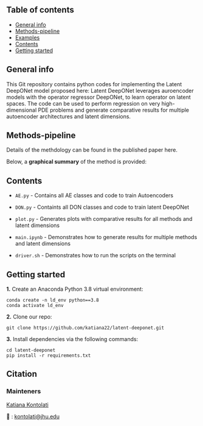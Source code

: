 ## Table of contents
* [General info](#general-info)
* [Methods-pipeline](#methods-pipeline)
* [Examples](#examples)
* [Contents](#contents)
* [Getting started](#getting-started)

## General info

This Git repository contains python codes for implementing the Latent DeepONet model proposed here: 
Latent DeepONet leverages auroencoder models with the operator regressor DeepONet, to learn operator on latent spaces. The code can be used to perform regression on very high-dimensional PDE problems and generate comparative results for multiple autoencoder architectures and latent dimensions.

## Methods-pipeline

Details of the methdology can be found in the published paper here.

Below, a **graphical summary** of the method is provided:

<!---
<img src="pipeline.png" width="700">

## Application

Three illustrative examples are provided. The first considers a dielectric cylinder suspended in a homogeneous electric field. The second is the classic Lotka-Volterra dynamical system modeling the evolution of two species interacting with each other, one a predator and one a prey. Finally, the third example considers a system of advection-diffusion-reaction equations which models a first-order chemical reaction between two species. 
 
<img src="applications.png" width="900">
--->

## Contents

* ```AE.py``` - Contains all AE classes and code to train Autoencoders

* ```DON.py``` - Containts all DON classes and code to train latent DeepONet

* ```plot.py``` - Generates plots with comparative results for all methods and latent dimensions

* ```main.ipynb``` - Demonstrates how to generate results for multiple methods and latent dimensions

* ```driver.sh``` - Demonstrates how to run the scripts on the terminal


## Getting started

**1.** Create an Anaconda Python 3.8 virtual environment:
```
conda create -n ld_env python==3.8  
conda activate ld_env
```

**2.** Clone our repo:

```
git clone https://github.com/katiana22/latent-deeponet.git
```

**3.** Install dependencies via the following commands: 

```
cd latent-deeponet 
pip install -r requirements.txt
``` 

## Citation

### Mainteners
[Katiana Kontolati](https://katiana22.github.io/)

:email: : kontolati@jhu.edu



